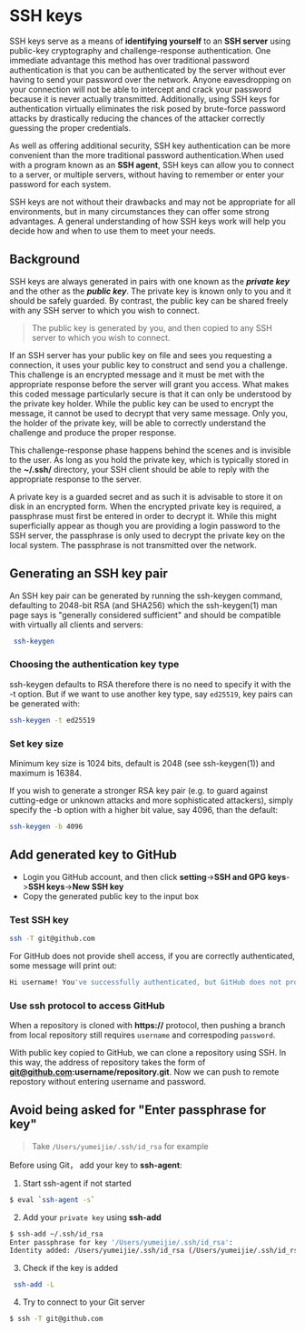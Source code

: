 # SSH keys
SSH keys serve as a means of **identifying yourself** to an **SSH server** using public-key cryptography and challenge-response authentication. One immediate advantage this method has over traditional password authentication is that you can be authenticated by the server without ever having to send your password over the network. Anyone eavesdropping on your connection will not be able to intercept and crack your password because it is never actually transmitted. Additionally, using SSH keys for authentication virtually eliminates the risk posed by brute-force password attacks by drastically reducing the chances of the attacker correctly guessing the proper credentials.

As well as offering additional security, SSH key authentication can be more convenient than the more traditional password authentication.When used with a program known as an **SSH agent**, SSH keys can allow you to connect to a server, or multiple servers, without having to remember or enter your password for each system.

SSH keys are not without their drawbacks and may not be appropriate for all environments, but in many circumstances they can offer some strong advantages. A general understanding of how SSH keys work will help you decide how and when to use them to meet your needs.

## Background
SSH keys are always generated in pairs with one known as the ***private key*** and the other as the ***public key***. The private key is known only to you and it should be safely guarded. By contrast, the public key can be shared freely with any SSH server to which you wish to connect.
> The public key is generated by you, and then copied to any SSH server to which you wish to connect.

If an SSH server has your public key on file and sees you requesting a connection, it uses your public key to construct and send you a challenge. This challenge is an encrypted message and it must be met with the appropriate response before the server will grant you access. What makes this coded message particularly secure is that it can only be understood by the private key holder. While the public key can be used to encrypt the message, it cannot be used to decrypt that very same message. Only you, the holder of the private key, will be able to correctly understand the challenge and
produce the proper response.

This challenge-response phase happens behind the scenes and is invisible to the user. As long as you hold the private key, which is typically stored in the **~/.ssh/** directory, your SSH client should be able to reply with the appropriate response to the server.

A private key is a guarded secret and as such it is advisable to store it on disk in an encrypted form. When the encrypted private key is required, a passphrase must first be entered in order to decrypt it. While this might superficially appear as though you are providing a login password to the SSH server, the passphrase is only used to decrypt the private key on the local system. The passphrase is not transmitted over the network.

## Generating an SSH key pair
An SSH key pair can be generated by running the ssh-keygen command, defaulting to 2048-bit RSA (and SHA256) which the ssh-keygen(1) man page says is "generally considered sufficient" and should be compatible with virtually all clients and servers:
```bash
 ssh-keygen
```
### Choosing the authentication key type
ssh-keygen defaults to RSA therefore there is no need to specify it with the -t option. But if we want to use another key type, say `ed25519`, key pairs can be generated with:
```bash
ssh-keygen -t ed25519
```

### Set key size
Minimum key size is 1024 bits, default is 2048 (see ssh-keygen(1)) and maximum is 16384.

If you wish to generate a stronger RSA key pair (e.g. to guard against cutting-edge or unknown attacks and more sophisticated attackers), simply specify the -b option with a higher bit value, say 4096, than the default:
```bash
ssh-keygen -b 4096
```

## Add generated key to GitHub
- Login you GitHub account, and then click **setting**->**SSH and GPG keys**->**SSH keys**->**New SSH key**
- Copy the generated public key to the input box

### Test SSH key
```bash
ssh -T git@github.com
```
For GitHub does not provide shell access, if you are correctly authenticated, some message will print out:
```bash
Hi username! You've successfully authenticated, but GitHub does not provide shell access.
```
### Use ssh protocol to access GitHub
When a repository is cloned with **https://** protocol, then pushing a branch from local repository still requires `username` and correspoding `password`.

With public key copied to GitHub, we can clone a repository using SSH. In this way, the address of repository takes the form of **git@github.com:username/repository.git**. Now we can push to remote repostory without entering username and password.

## Avoid being asked for "Enter passphrase for key"
> Take `/Users/yumeijie/.ssh/id_rsa` for example

Before using Git， add your key to **ssh-agent**:

1. Start ssh-agent if not started
```bash
$ eval `ssh-agent -s`
```

2. Add your `private key` using **ssh-add**
```bash
$ ssh-add ~/.ssh/id_rsa
Enter passphrase for key '/Users/yumeijie/.ssh/id_rsa': 
Identity added: /Users/yumeijie/.ssh/id_rsa (/Users/yumeijie/.ssh/id_rsa)
```

3. Check if the key is added
```bash
 ssh-add -L
```

4. Try to connect to your Git server
```bash
$ ssh -T git@github.com
```
